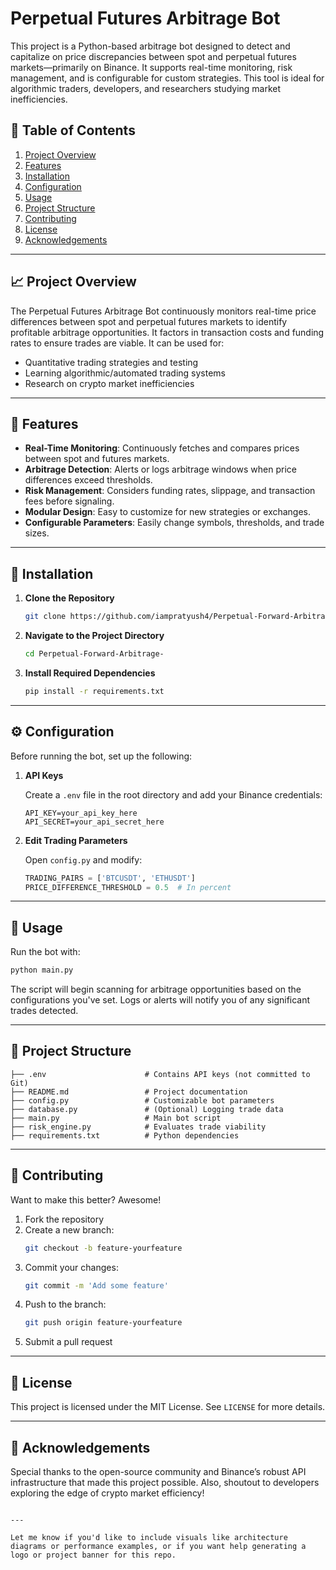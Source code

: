
# Perpetual Futures Arbitrage Bot

This project is a Python-based arbitrage bot designed to detect and capitalize on price discrepancies between spot and perpetual futures markets—primarily on Binance. It supports real-time monitoring, risk management, and is configurable for custom strategies. This tool is ideal for algorithmic traders, developers, and researchers studying market inefficiencies.

## 📌 Table of Contents

1. [Project Overview](#project-overview)
2. [Features](#features)
3. [Installation](#installation)
4. [Configuration](#configuration)
5. [Usage](#usage)
6. [Project Structure](#project-structure)
7. [Contributing](#contributing)
8. [License](#license)
9. [Acknowledgements](#acknowledgements)

---

## 📈 Project Overview

The Perpetual Futures Arbitrage Bot continuously monitors real-time price differences between spot and perpetual futures markets to identify profitable arbitrage opportunities. It factors in transaction costs and funding rates to ensure trades are viable. It can be used for:

- Quantitative trading strategies and testing
- Learning algorithmic/automated trading systems
- Research on crypto market inefficiencies

---

## 🚀 Features

- **Real-Time Monitoring**: Continuously fetches and compares prices between spot and futures markets.
- **Arbitrage Detection**: Alerts or logs arbitrage windows when price differences exceed thresholds.
- **Risk Management**: Considers funding rates, slippage, and transaction fees before signaling.
- **Modular Design**: Easy to customize for new strategies or exchanges.
- **Configurable Parameters**: Easily change symbols, thresholds, and trade sizes.

---

## 🔧 Installation

1. **Clone the Repository**

   ```bash
   git clone https://github.com/iampratyush4/Perpetual-Forward-Arbitrage-.git
   ```

2. **Navigate to the Project Directory**

   ```bash
   cd Perpetual-Forward-Arbitrage-
   ```

3. **Install Required Dependencies**

   ```bash
   pip install -r requirements.txt
   ```

---

## ⚙️ Configuration

Before running the bot, set up the following:

1. **API Keys**

   Create a `.env` file in the root directory and add your Binance credentials:

   ```env
   API_KEY=your_api_key_here
   API_SECRET=your_api_secret_here
   ```

2. **Edit Trading Parameters**

   Open `config.py` and modify:

   ```python
   TRADING_PAIRS = ['BTCUSDT', 'ETHUSDT']
   PRICE_DIFFERENCE_THRESHOLD = 0.5  # In percent
   ```

---

## 🧠 Usage

Run the bot with:

```bash
python main.py
```

The script will begin scanning for arbitrage opportunities based on the configurations you've set. Logs or alerts will notify you of any significant trades detected.

---

## 📁 Project Structure

```
├── .env                      # Contains API keys (not committed to Git)
├── README.md                 # Project documentation
├── config.py                 # Customizable bot parameters
├── database.py               # (Optional) Logging trade data
├── main.py                   # Main bot script
├── risk_engine.py            # Evaluates trade viability
├── requirements.txt          # Python dependencies
```

---

## 🤝 Contributing

Want to make this better? Awesome!

1. Fork the repository
2. Create a new branch:
   ```bash
   git checkout -b feature-yourfeature
   ```
3. Commit your changes:
   ```bash
   git commit -m 'Add some feature'
   ```
4. Push to the branch:
   ```bash
   git push origin feature-yourfeature
   ```
5. Submit a pull request

---

## 📜 License

This project is licensed under the MIT License. See `LICENSE` for more details.

---

## 🙏 Acknowledgements

Special thanks to the open-source community and Binance’s robust API infrastructure that made this project possible. Also, shoutout to developers exploring the edge of crypto market efficiency!
```

---

Let me know if you'd like to include visuals like architecture diagrams or performance examples, or if you want help generating a logo or project banner for this repo.
